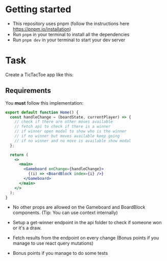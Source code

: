 # Getting started

- This repository uses pnpm (follow the instructions here https://pnpm.io/installation)
- Run `pnpm` in your terminal to install all the dependencies
- Run `pnpm dev` in your terminal to start your dev server

# Task

Create a TicTacToe app like this:

## Requirements

You **must** follow this implementation:

```jsx
export default function Home() {
  const handleChange = (boardState, currentPlayer) => {
    // check if there are other moves available
    // fetch api to check if there is a winner
    // if winner open modal to show who is the winner
    // if no winner but moves available keep going
    // if no winner and no move is available show modal
  };

  return (
    <>
      <main>
        <Gameboard onChange={handleChange}>
          {(i) => <BoardBlock index={i} />}
        </Gameboard>
      </main>
    </>
  );
}
```

- No other props are allowed on the Gameboard and BoardBlock components. (Tip: You can use context internally)

- Setup a get-winner endpoint in the api folder to check if someone won or it's a draw.

- Fetch results from the endpoint on every change (Bonus points if you manage to use react query mutations)

- Bonus points if you manage to do some tests
